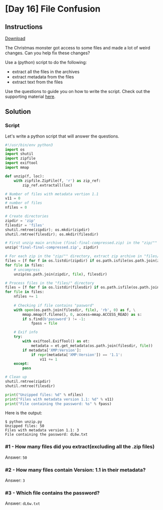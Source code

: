 # [Day 16] File Confusion

## Instructions

[Download](files/final-final-compressed.zip)

The Christmas monster got access to some files and made a lot of weird changes. Can you help fix these changes?

Use a (python) script to do the following:

* extract all the files in the archives 
* extract metadata from the files 
* extract text from the files

Use the questions to guide you on how to write the script. Check out the supporting material [here](https://docs.google.com/document/d/13eYEcqpyp3fIAnaDR8PHz6qibBJJwf2Vp5M77KkEKtw/edit#).

## Solution

### Script

Let's write a python script that will answer the questions.

```python
#!/usr/bin/env python3
import os
import shutil
import zipfile
import exiftool
import mmap

def unzip(f, loc):
	with zipfile.ZipFile(f, 'r') as zip_ref:
	    zip_ref.extractall(loc)

# Number of files with metadata vertion 1.1
v11 = 0
# number of files
nfiles = 0

# Create directories
zipdir = 'zip'
filesdir = 'files'
shutil.rmtree(zipdir); os.mkdir(zipdir)
shutil.rmtree(filesdir); os.mkdir(filesdir)

# First unzip main archive (final-final-compressed.zip) in the "zip/"" directory
unzip('final-final-compressed.zip', zipdir)

# For each zip in the "zip/"" directory, extract zip archive in "files/""
files = [f for f in os.listdir(zipdir) if os.path.isfile(os.path.join(zipdir, f))]
for file in files:
	# uncompress
	unzip(os.path.join(zipdir, file), filesdir)

# Process files in the "files/" directory
files = [f for f in os.listdir(filesdir) if os.path.isfile(os.path.join(filesdir, f))]
for file in files:
	nfiles += 1
	
	# Checking if file contains "pasword"
	with open(os.path.join(filesdir, file), 'rb', 0) as f, \
		mmap.mmap(f.fileno(), 0, access=mmap.ACCESS_READ) as s:
		if s.find(b'password') != -1:
			fpass = file

	# Exif info
	try:
		with exiftool.ExifTool() as et:
		    metadata = et.get_metadata(os.path.join(filesdir, file))
		if metadata['XMP:Version']:
			if repr(metadata['XMP:Version']) == '1.1':
				v11 += 1
	except:
		pass

# Clean up
shutil.rmtree(zipdir)
shutil.rmtree(filesdir)

print("Unzipped files: %d" % nfiles)
print("Files with metadata version 1.1: %d" % v11)
print("File containing the password: %s" % fpass)
```

Here is the output:

~~~
$ python unzip.py 
Unzipped files: 50
Files with metadata version 1.1: 3
File containing the password: dL6w.txt
~~~

### #1 - How many files did you extract(excluding all the .zip files)

Answer: `50`

### #2 - How many files contain Version: 1.1 in their metadata?

Answer: `3`

### #3 - Which file contains the password?

Answer: `dL6w.txt`